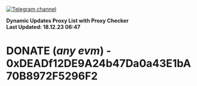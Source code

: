 [![Telegram channel](https://img.shields.io/endpoint?url=https://runkit.io/damiankrawczyk/telegram-badge/branches/master?url=https://t.me/n4z4v0d)](https://t.me/n4z4v0d) 

**Dynamic Updates Proxy List with Proxy Checker**  
**Last Updated: 18.12.23 06:47**

# DONATE (_any evm_) - 0xDEADf12DE9A24b47Da0a43E1bA70B8972F5296F2
